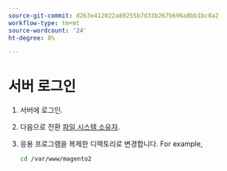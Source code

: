 ```yaml
---
source-git-commit: d263e412022a89255b7d33b267b696a8bb1bc8a2
workflow-type: tm+mt
source-wordcount: '24'
ht-degree: 8%

---
```

# 서버 로그인

1. 서버에 로그인.
1. 다음으로 전환 [파일 시스템 소유자](../installation/prerequisites/file-system/overview.md).
1. 응용 프로그램을 복제한 디렉토리로 변경합니다. For example,

   ```bash
   cd /var/www/magento2
   ```
